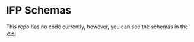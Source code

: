 # IFP Schemas

This repo has no code currently, however, you can see the schemas in the [wiki](https://github.com/ifp/schemas/wiki)
